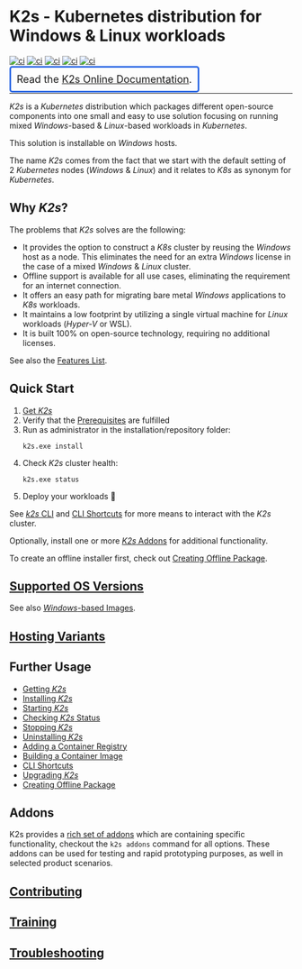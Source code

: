 <!--
SPDX-FileCopyrightText: © 2023 Siemens Healthcare GmbH

SPDX-License-Identifier: MIT
-->

# K2s - Kubernetes distribution for Windows & Linux workloads
[![ci](https://github.com/Siemens-Healthineers/K2s/actions/workflows/ci-reuse-checks.yml/badge.svg)](https://github.com/Siemens-Healthineers/K2s/actions/workflows/ci-reuse-checks.yml)
[![ci](https://github.com/Siemens-Healthineers/K2s/actions/workflows/ci-unit-tests.yml/badge.svg)](https://github.com/Siemens-Healthineers/K2s/actions/workflows/ci-unit-tests.yml)
[![ci](https://github.com/Siemens-Healthineers/K2s/actions/workflows/build-k2s-cli.yml/badge.svg)](https://github.com/Siemens-Healthineers/K2s/actions/workflows/build-k2s-cli.yml)
[![ci](https://github.com/Siemens-Healthineers/K2s/actions/workflows/build-k2s-artifacts.yml/badge.svg)](https://github.com/Siemens-Healthineers/K2s/actions/workflows/build-k2s-artifacts.yml)
[![ci](https://github.com/Siemens-Healthineers/K2s/actions/workflows/build-docs-next.yml/badge.svg)](https://github.com/Siemens-Healthineers/K2s/actions/workflows/build-docs-next.yml)

<span style="font-size: large;border: medium solid #326CE5;border-radius: 5px;padding: 10px;">Read the [K2s Online Documentation](https://siemens-healthineers.github.io/K2s/).</span>

---

*K2s* is a *Kubernetes* distribution which packages different open-source components into one small and easy to use solution focusing on running mixed *Windows*-based & *Linux*-based workloads in *Kubernetes*. 

This solution is installable on *Windows* hosts.

The name *K2s* comes from the fact that we start with the default setting of 2 *Kubernetes* nodes (*Windows* & *Linux*) and it relates to *K8s* as synonym for *Kubernetes*.

## Why *K2s*?
The problems that *K2s* solves are the following:

- It provides the option to construct a *K8s* cluster by reusing the *Windows* host as a node. This eliminates the need for an extra *Windows* license in the case of a mixed *Windows* & *Linux* cluster.
- Offline support is available for all use cases, eliminating the requirement for an internet connection.
- It offers an easy path for migrating bare metal *Windows* applications to *K8s* workloads.
- It maintains a low footprint by utilizing a single virtual machine for *Linux* workloads (*Hyper-V* or WSL).
- It is built 100% on open-source technology, requiring no additional licenses.

See also the [Features List](docs/index.md#features).

## Quick Start
1. [Get *K2s*](docs/op-manual/getting-k2s.md)
3. Verify that the [Prerequisites](docs/op-manual/installing-k2s.md#prerequisites) are fulfilled
4. Run as administrator in the installation/repository folder:
    ```console
    k2s.exe install
    ```
5. Check *K2s* cluster health:
    ```console
    k2s.exe status
    ```
6. Deploy your workloads :rocket:

See [*k2s* CLI](docs/user-guide/k2s-cli.md) and [CLI Shortcuts](docs/user-guide/cli-shortcuts.md) for more means to interact with the *K2s* cluster.

Optionally, install one or more [*K2s* Addons](addons/README.md) for additional functionality.

To create an offline installer first, check out [Creating Offline Package](docs/op-manual/creating-offline-package.md).

## [Supported OS Versions](docs/op-manual/os-support.md)
See also [*Windows*-based Images](./smallsetup/ps-modules/windows-support/README.md).

## [Hosting Variants](docs/user-guide/hosting-variants.md)

## Further Usage
- [Getting *K2s*](docs/op-manual/getting-k2s.md)
- [Installing *K2s*](docs/op-manual/installing-k2s.md)
- [Starting *K2s*](docs/op-manual/starting-k2s.md)
- [Checking *K2s* Status](docs/op-manual/checking-k2s-status.md)
- [Stopping *K2s*](docs/op-manual/stopping-k2s.md)
- [Uninstalling *K2s*](docs/op-manual/uninstalling-k2s.md)
- [Adding a Container Registry](docs/user-guide/adding-container-registry.md)
- [Building a Container Image](docs/user-guide/building-container-image.md)
- [CLI Shortcuts](docs/user-guide/cli-shortcuts.md)
- [Upgrading *K2s*](docs/op-manual/upgrading-k2s.md)
- [Creating Offline Package](docs/op-manual/creating-offline-package.md)

## Addons
K2s provides a [rich set of addons](./addons/README.md) which are containing specific functionality, checkout the ```k2s addons``` command for all options.
These addons can be used for testing and rapid prototyping purposes, as well in selected product scenarios.

## [Contributing](docs/dev-guide/contributing/index.md)

## [Training](docs/dev-guide/training.md)

## [Troubleshooting](docs/troubleshooting/)